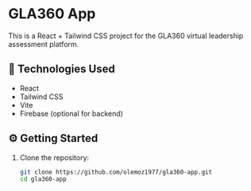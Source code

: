 # GLA360 App

This is a React + Tailwind CSS project for the GLA360 virtual leadership assessment platform.

## 🚀 Technologies Used
- React
- Tailwind CSS
- Vite
- Firebase (optional for backend)

## ⚙️ Getting Started

1. Clone the repository:
   ```bash
   git clone https://github.com/olemoz1977/gla360-app.git
   cd gla360-app
